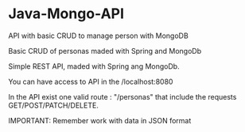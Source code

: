 # Java-Mongo-API
API with basic CRUD to manage person with MongoDB

Basic CRUD of personas maded with Spring and MongoDb

Simple REST API, maded with Spring ang MongoDb.

You can have access to API in the /localhost:8080

In the API exist one valid route : "/personas" that include the requests GET/POST/PATCH/DELETE.

IMPORTANT: Remember work with data in JSON format
